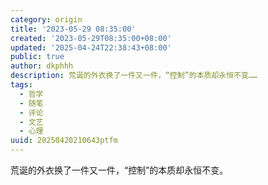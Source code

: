 ```yaml
---
category: origin
title: '2023-05-29 08:35:00'
created: '2023-05-29T08:35:00+08:00'
updated: '2025-04-24T22:38:43+08:00'
public: true
author: dkphhh
description: 荒诞的外衣换了一件又一件，“控制”的本质却永恒不变……
tags:
  - 哲学
  - 随笔
  - 评论
  - 文艺
  - 心理
uuid: 20250420210643ptfm
---
```


荒诞的外衣换了一件又一件，“控制”的本质却永恒不变。
